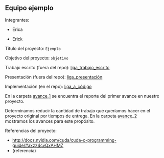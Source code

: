 ## Equipo ejemplo

Integrantes:

* Erica

* Erick

Título del proyecto: `Ejemplo`

Objetivo del proyecto: `objetivo`

Trabajo escrito (fuera del repo): [liga_trabajo_escrito]()

Presentación (fuera del repo): [liga_presentación]()

Implementación (en el repo): [liga_a_código]() 


En la carpeta [avance_1](avance_1) se encuentra el reporte del primer avance en nuestro proyecto. 

Determinamos reducir la cantidad de trabajo que queríamos hacer en el proyecto original por tiempos de entrega. En la carpeta [avance_2](avance_2) mostramos los avances para este propósito.

Referencias del proyecto:

* http://docs.nvidia.com/cuda/cuda-c-programming-guide/#axzz4cvQxAHMZ
* (referencia)
